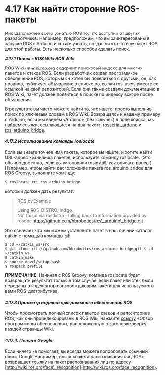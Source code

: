 # 4.17 Как найти сторонние ROS-пакеты

Иногда сложнее всего узнать о ROS то, что доступно от других разработчиков. Например, предположим, что вы заинтересованы в запуске ROS с Arduino и хотите узнать, создал ли кто-то еще пакет ROS для этой работы. Есть несколько способов сделать поиск.

_**4.17.1 Поиск в ROS Wiki ROS Wiki**_

ROS Wiki на [wiki.ros.org](http://wiki.ros.org/) содержит поисковый индекс для многих пакетов и стеков ROS. Если разработчик создал программное обеспечение ROS, которым он хотел бы поделиться с другими, он, как правило, публикует объявление в списке рассылки ros-users вместе со ссылкой на свой репозиторий. Если они также создали документацию в ROS Wiki, пакет должен появиться в поиске по индексу вскоре после объявления.

 В результате вы часто можете найти то, что ищете, просто выполнив поиск по ключевым словам в ROS Wiki. Возвращаясь к нашему примеру с Arduino, если мы введем «Arduino» \(без кавычек\) в поле поиска, мы найдем ссылки, ссылающиеся на два пакета: [rosserial\_arduino](http://wiki.ros.org/rosserial_arduino) и [ros\_arduino\_bridge](http://wiki.ros.org/ros_arduino_bridge).

#### _**4.17.2 Использование команды roslocate**_ 

Если вы знаете точное имя пакета, которое вы ищете, и хотите найти URL-адрес хранилища пакетов, используйте команду roslocate. \(Это обычно доступно, если вы установили rosinstall, как описано ранее.\) Например, чтобы найти расположение пакета ros\_arduino\_bridge для ROS Groovy, выполните команду:

```text
$ roslocate uri ros_arduino_bridge
```

который должен дать результат:

> ROS by Example
>
> Using ROS\_DISTRO: indigo  
>  Not found via rosdistro - falling back to information provided by rosdoc https://github.com/hbrobotics/ros\_arduino\_bridge.git

Это означает, что мы можем установить пакет в наш личный каталог catkin с помощью команды git:

```text
$ cd ~/catkin_ws/src
$ git clone git://github.com/hbrobotics/ros_arduino_bridge.git $ cd ~/catkin_ws
$ catkin_make
$ source devel/setup.bash
$ rospack profile
```

**ПРИМЕЧАНИЕ**. Начиная с ROS Groovy, команда roslocate будет возвращать результат только в том случае, если пакет или стек были переданы в индексатор сопровождающим пакета для используемого вами ROS-дистрибутива.

#### _**4.17.3 Просмотр индекса программного обеспечения ROS**_

Чтобы просмотреть полный список пакетов, стеков и репозиториев ROS, как они проиндексированы в ROS Wiki, нажмите [ссылку](http://www.ros.org/browse/list.php) «Обзор программного обеспечения», расположенную в заголовке вверху каждой страницы Wiki. 

#### _**4.17.4. Поиск в Google**_ 

Если ничего не помогает, вы всегда можете попробовать обычный поиск Google.Например, поиск «пакета распознавания лиц ROS» возвращает ссылку на пакет распознавания лиц по адресу [http://wiki.ros.org/face\_recognition](http://wiki.ros.org/face_recognition).


